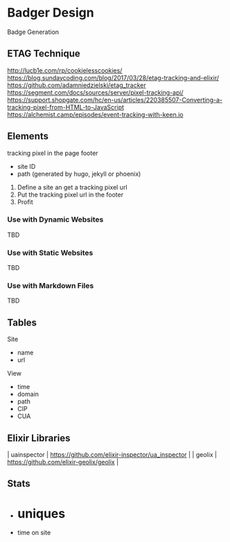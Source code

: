 # Badger Design

Badge Generation

## ETAG Technique

http://lucb1e.com/rp/cookielesscookies/
https://blog.sundaycoding.com/blog/2017/03/28/etag-tracking-and-elixir/
https://github.com/adamniedzielski/etag_tracker
https://segment.com/docs/sources/server/pixel-tracking-api/
https://support.shopgate.com/hc/en-us/articles/220385507-Converting-a-tracking-pixel-from-HTML-to-JavaScript
https://alchemist.camp/episodes/event-tracking-with-keen.io

## Elements

tracking pixel in the page footer
- site ID
- path (generated by hugo, jekyll or phoenix)

1. Define a site an get a tracking pixel url
2. Put the tracking pixel url in the footer 
3. Profit

### Use with Dynamic Websites

TBD

### Use with Static Websites

TBD

### Use with Markdown Files

TBD

## Tables

Site
- name
- url

View
- time
- domain
- path
- CIP
- CUA

## Elixir Libraries

| uainspector | https://github.com/elixir-inspector/ua_inspector |
| geolix      | https://github.com/elixir-geolix/geolix          |

## Stats

- # uniques
- time on site
